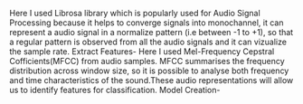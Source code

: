 Here I used Librosa library which is popularly used for Audio Signal Processing because it helps to converge signals into monochannel, it can represent a audio signal in a normalize pattern (i.e between -1 to +1), so that a regular pattern is observed from all the audio signals and it can vizualize the sample rate.
Extract Features- Here I used Mel-Frequency Cepstral Cofficients(MFCC) from audio samples. MFCC summarises the frequency distribution across window size, so it is possible to analyse both frequency and time characteristics of the sound.These audio representations will allow us to identify features for classification.
Model Creation-
